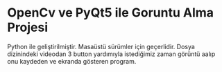# OpenCv ve PyQt5 ile Goruntu Alma Projesi
 Python ile geliştirilmiştir. Masaüstü sürümler için geçerlidir. Dosya dizinindeki videodan 3 button yardımıyla istediğimiz zaman görüntü aalıp onu kaydeden ve ekranda gösteren program.
 
